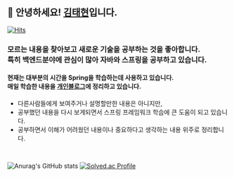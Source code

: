 ## 👋 안녕하세요! <a href="https://taebong98.notion.site/Home-44c0e3bd6cb64508904849d65e8ea11d" target="_blank">김태현</a>입니다.

[![Hits](https://hits.seeyoufarm.com/api/count/incr/badge.svg?url=https%3A%2F%2Fgithub.com%2Ftaebong98&count_bg=%2379C83D&title_bg=%23555555&icon=&icon_color=%23E7E7E7&title=hits&edge_flat=false)](https://hits.seeyoufarm.com)

### 모르는 내용을 찾아보고 새로운 기술을 공부하는 것을 좋아합니다. <br>특히 백엔드분야에 관심이 많아 자바와 스프링을 공부하고 있습니다.


#### 현재는 대부분의 시간을 Spring을 학습하는데 사용하고 있습니다. <br> 매일 학습한 내용을 <a href="https://taebong98.notion.site/3442ab3b91614ae5848feaa5ad3f1f6a" target="_blank">개인블로그</a>에 정리하고 있습니다.

- 다른사람들에게 보여주거나 설명할만한 내용은 아니지만,
- 공부했던 내용을 다시 보게되면서 스프링 프레임워크 학습에 큰 도움이 되고 있습니다.
- 공부하면서 이해가 어려웠던 내용이나 중요하다고 생각하는 내용 위주로 정리합니다.

<br>

![Anurag's GitHub stats](https://github-readme-stats.vercel.app/api?username=taebong98&show_icons=true&theme=radical) [![Solved.ac Profile](http://mazassumnida.wtf/api/v2/generate_badge?boj=thk98k)](https://solved.ac/thk98k/)
